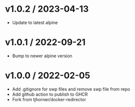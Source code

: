
v1.0.2 / 2023-04-13
==================

  * Update to latest alpine

v1.0.1 / 2022-09-21
==================

  * Bump to newer alpine version

v1.0.0 / 2022-02-05
==================

  * Add .gitignore for swp files and remove swp file from repo
  * Add github action to publish to GHCR
  * Fork from tjhorner/docker-redirector
